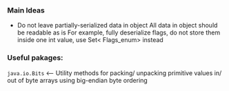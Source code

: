### Main Ideas

- Do not leave partially-serialized data in object
  All data in object should be readable as is
  For example, fully deserialize flags, do not
  store them inside one int value, use Set<
  Flags_enum> instead

### Useful pakages:

`java.io.Bits` <-- Utility methods for packing/
unpacking primitive values in/ out of byte arrays
using big-endian byte ordering